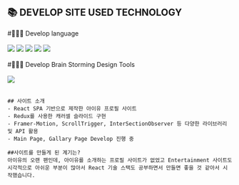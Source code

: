 ## 📚 DEVELOP SITE USED TECHNOLOGY

#👨🏻‍💻 Develop language
<br/>
<br/>
<img src="https://img.shields.io/badge/React-61DAFB?style=flat&logo=React&logoColor=white"/> <img src="https://img.shields.io/badge/HTML5-E34F26?style=flat&logo=HTML5&logoColor=white"/> <img src="https://img.shields.io/badge/CSS3-1572B6?style=flat&logo=CSS3&logoColor=white"/> <img src="https://img.shields.io/badge/styled-components-DB7093?style=flat&logo=styled-components&logoColor=white"/> <img src="https://img.shields.io/badge/JavaScript-F7DF1E?style=flat&logo=JavaScript&logoColor=white"/>
<br/>
<br/>
#👨🏻‍🎨 Develop Brain Storming Design Tools
<br/>
<br/>
<img src="https://img.shields.io/badge/Figma-F24E1E?style=flat&logo=Figma&logoColor=white"/>
<br/>
<br/>

```
## 사이트 소개
- React SPA 기반으로 제작한 아이유 프로필 사이트
- Redux를 사용한 캐러셀 슬라이드 구현
- Framer-Motion, ScrollTrigger, InterSectionObserver 등 다양한 라이브러리 및 API 활용
- Main Page, Gallary Page Develop 진행 중

##사이트를 만들게 된 계기는?
아이유의 오랜 팬인데, 아이유를 소개하는 프로필 사이트가 없었고 Entertainment 사이트도
시각적으로 아쉬운 부분이 많아서 React 기술 스택도 공부하면서 만들면 좋을 것 같아서 시작했습니다.

```
